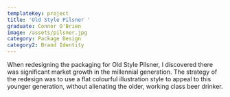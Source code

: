 ```yaml
---
templateKey: project
title: 'Old Style Pilsner '
graduate: Connor O'Brien
image: /assets/pilsner.jpg
category: Package Design
category2: Brand Identity
---
```

When redesigning the packaging for Old Style Pilsner, I discovered there was significant market growth in the millennial generation. The strategy of the redesign was to use a flat colourful illustration style to appeal to this younger generation, without alienating the older, working class beer drinker.
